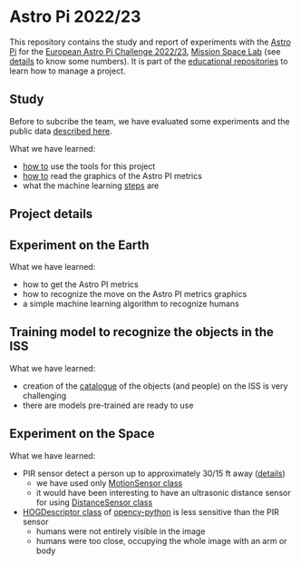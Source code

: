 # Astro Pi 2022/23

This repository contains the study and report of experiments with the [Astro Pi](https://github.com/raspberrypilearning/astro-pi-guide)
for the [European Astro Pi Challenge 2022/23](https://astro-pi.org/), [Mission Space Lab](https://astro-pi.org/mission-space-lab/) (see [details](https://www.raspberrypi.org/blog/768-teams-entered-astro-pi-mission-space-lab-2022-23/) to know some numbers).
It is part of the [educational repositories](https://github.com/pandle/materials) to learn how to manage a project.

## Study

Before to subcribe the team, we have evaluated some experiments and the public data [described here](study/README.md).

What we have learned:

* [how to](TOOLS.md) use the tools for this project
* [how to](study/README.md) read the graphics of the Astro PI metrics
* what the machine learning [steps](https://github.com/mrdbourke/zero-to-mastery-ml/blob/master/section-1-getting-ready-for-machine-learning/a-6-step-framework-for-approaching-machine-learning-projects.md) are

## Project details

## Experiment on the Earth

What we have learned:

* how to get the Astro PI metrics
* how to recognize the move on the Astro PI metrics graphics
* a simple machine learning algorithm to recognize humans

## Training model to recognize the objects in the ISS

What we have learned:

* creation of the [catalogue](CATALOGUE.md) of the objects (and people) on the ISS is very challenging
* there are models pre-trained are ready to use

## Experiment on the Space

What we have learned:

* PIR sensor detect a person up to approximately 30/15 ft away ([details](https://www.parallax.com/package/pir-sensor-rev-b-product-guide/))
  * we have used only [MotionSensor class](https://gpiozero.readthedocs.io/en/stable/api_input.html?highlight=MotionSensor#gpiozero.MotionSensor)
  * it would have been interesting to have an ultrasonic distance sensor for using [DistanceSensor class](https://gpiozero.readthedocs.io/en/stable/api_input.html?highlight=MotionSensor#gpiozero.DistanceSensor)
* [HOGDescriptor class](https://docs.opencv.org/4.x/d5/d33/structcv_1_1HOGDescriptor.html) of [opencv-python](https://pypi.org/project/opencv-python/) is less sensitive than the PIR sensor
  * humans were not entirely visible in the image
  * humans were too close, occupying the whole image with an arm or body
